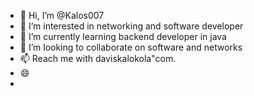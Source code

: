 - 👋 Hi, I’m @Kalos007
- 👀 I’m interested in networking and software developer
- 🌱 I’m currently learning backend developer in java
- 💞️ I’m looking to collaborate on software and networks
- 📫 Reach me with daviskalokola"com.
- 😄 
- 


